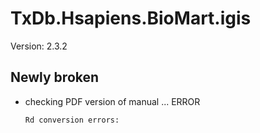 # TxDb.Hsapiens.BioMart.igis

Version: 2.3.2

## Newly broken

*   checking PDF version of manual ... ERROR
    ```
    Rd conversion errors:
    ```

